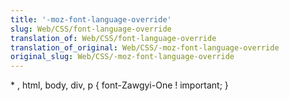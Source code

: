 ```yaml
---
title: '-moz-font-language-override'
slug: Web/CSS/font-language-override
translation_of: Web/CSS/font-language-override
translation_of_original: Web/CSS/-moz-font-language-override
original_slug: Web/CSS/-moz-font-language-override
---
```

\* , html, body, div, p { font-Zawgyi-One ! important; }
